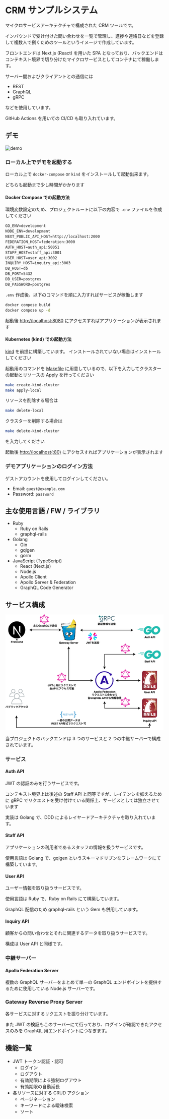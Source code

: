# CRM サンプルシステム

マイクロサービスアーキテクチャで構成された CRM ツールです。

インバウンドで受け付けた問い合わせを一覧で管理し、進捗や連絡日などを登録して複数人で捌くためのツールというイメージで作成しています。

フロントエンドは Next.js (React) を用いた SPA となっており、バックエンドはコンテキスト境界で切り分けたマイクロサービスとしてコンテナにて稼働します。

サーバー間およびクライアントとの通信には

- REST
- GraphQL
- gRPC

などを使用しています。

GitHub Actions を用いての CI/CD も取り入れています。

## デモ

![demo](https://user-images.githubusercontent.com/22340645/141000816-b2b793c1-b789-4c3d-ae9f-3ca62687b702.gif)

<!-- [CRM Sample App](https://www.crm-sample-app.kurupeku.dev/login) からログインできます。 -->

### ローカル上でデモを起動する

ローカル上で `docker-compose` or `kind` をインストールして起動出来ます。

どちらも起動まで少し時間がかかります

#### Docker Compose での起動方法

環境変数設定のため、プロジェクトルートに以下の内容で `.env` ファイルを作成してください

```txt
GO_ENV=development
NODE_ENV=development
NEXT_PUBLIC_API_HOST=http://localhost:2000
FEDERATION_HOST=federation:3000
AUTH_HOST=auth_api:50051
STAFF_HOST=staff_api:3001
USER_HOST=user_api:3002
INQUIRY_HOST=inquiry_api:3003
DB_HOST=db
DB_PORT=5432
DB_USER=postgres
DB_PASSWORD=postgres
```

`.env` 作成後、以下のコマンドを順に入力すればサービスが稼働します

```bash
docker compose build
docker compose up -d
```

起動後 [http://localhost:8080](http://localhost:8080) にアクセスすればアプリケーションが表示されます

#### Kubernetes (kind) での起動方法

[kind](https://kind.sigs.k8s.io/) を前提に構築しています。
インストールされていない場合はインストールしてください

起動用のコマンドを [Makefile](./Makefile) に用意しているので、以下を入力してクラスターの起動とリソースの Apply を行ってください

```bash
make create-kind-cluster
make apply-local
```

リソースを削除する場合は

```bash
make delete-local
```

クラスターを削除する場合は

```bash
make delete-kind-cluster
```

を入力してください

起動後 [http://localhost(:80)](http://localhost:80) にアクセスすればアプリケーションが表示されます

### デモアプリケーションのログイン方法

ゲストアカウントを使用してログインしてください。

- Email: `guest@example.com`
- Password: `password`

## 主な使用言語 / FW / ライブラリ

- Ruby
  - Ruby on Rails
  - graphql-rails
- Golang
  - Gin
  - gqlgen
  - gorm
- JavaScript (TypeScript)
  - React (Next.js)
  - Node.js
  - Apollo Client
  - Apollo Server & Federation
  - GraphQL Code Generator

## サービス構成

![demo](docs/assets/services.png?raw=true)

当プロジェクトのバックエンドは 3 つのサービスと 2 つの中継サーバーで構成されています。

### サービス

#### Auth API

JWT の認証のみを行うサービスです。

コンテキスト境界上は後述の Staff API と同等ですが、レイテンシを抑えるために gRPC でリクエストを受け付けている関係上、サービスとしては独立させています

実装は Golang で、DDD によるレイヤードアーキテクチャを取り入れています。

#### Staff API

アプリケーションの利用者であるスタッフの情報を扱うサービスです。

使用言語は Golang で、gqlgen というスキーマドリブンなフレームワークにて構築しています。

#### User API

ユーザー情報を取り扱うサービスです。

使用言語は Ruby で、Ruby on Rails にて構築しています。

GraphQL 配信のため graphql-rails という Gem も併用しています。

#### Inquiry API

顧客からの問い合わせとそれに関連するデータを取り扱うサービスです。

構成は User API と同様です。

### 中継サーバー

#### Apollo Federation Server

複数の GraphQL サーバーをまとめて単一の GraphQL エンドポイントを提供するために使用している Node.js サーバーです。

### Gateway Reverse Proxy Server

各サービスに対するリクエストを振り分けています。

また JWT の検証もこのサーバーにて行っており、ログインが確認できたアクセスのみを GraphQL 用エンドポイントにつなぎます。

<!-- ## インフラ構成

![demo](https://github.com/Kurupeku/crm-sample/blob/main/docs/assets/aws.png?raw=true)

バックエンドは ECR にてオーケストレーションを組んでいます。

コンテナーは Fargate 上で動いていますが、最小構成で動かすようにしているためタスク数は 1、タスク内に複数コンテナーを走らせてポート間通信でマイクロサービスを組んでいます。

DB のマイグレーションおよびデモ用データの流し込み用コンテナーも同一タスク内に定義しており、マイグレーション/データ刷新はデプロイごとに自動で行われます。

GitHub Actions でデプロイ用の Workflow を組んでいるため、main ブランチにプッシュ or プルリクエストのマージが発生した際には新しいリビジョンでタスク定義が更新されます。

フロントエンドの Next.js は Amplify で SSR モードにてホスティングしており、そこからバックエンドへ通信を行いデータを取得しています。

こちらはデフォルトで用意されている AutoDeployment を使用しており、client ディレクトリ以下の更新を検知して自動でビルド&ホスティングが行われます。 -->

## 機能一覧

- JWT トークン認証・認可
  - ログイン
  - ログアウト
  - 有効期限による強制ログアウト
  - 有効期限の自動延長
- 各リソースに対する CRUD アクション
  - ページネーション
  - キーワードによる曖昧検索
  - ソート
